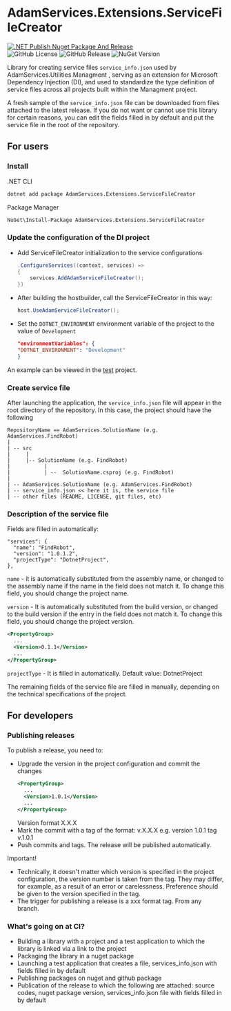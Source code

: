 # AdamServices.Extensions.ServiceFileCreator
[![.NET Publish Nuget Package And Release](https://github.com/Adam-Software/AdamServices.Extensions.ServiceFileCreator/actions/workflows/dotnet.yml/badge.svg)](https://github.com/Adam-Software/AdamServices.Extensions.ServiceFileCreator/actions/workflows/dotnet.yml)    
![GitHub License](https://img.shields.io/github/license/Adam-Software/AdamServices.Extensions.ServiceFileCreator)
![GitHub Release](https://img.shields.io/github/v/release/Adam-Software/AdamServices.Extensions.ServiceFileCreator)
![NuGet Version](https://img.shields.io/nuget/v/AdamServices.Extensions.ServiceFileCreator)






Library for creating service files `service_info.json` used by AdamServices.Utilities.Managment , serving as an extension for Microsoft Dependency Injection (DI), and used to standardize the type definition of service files across all projects built within the Managment project.

A fresh sample of the `service_info.json` file can be downloaded from files attached to the latest release. If you do not want or cannot use this library for certain reasons, you can edit the fields filled in by default and put the service file in the root of the repository.

## For users

### Install

.NET CLI
```cmd
dotnet add package AdamServices.Extensions.ServiceFileCreator
```

Package Manager
```cmd
NuGet\Install-Package AdamServices.Extensions.ServiceFileCreator
```

### Update the configuration of the DI project

* Add ServiceFileCreator initialization to the service configurations
  ```C#
  .ConfigureServices((context, services) =>
  {
      services.AddAdamServiceFileCreator();
  })
  ```

* After building the hostbuilder, call the ServiceFileCreator in this way:
  ```C#
  host.UseAdamServiceFileCreator();
  ```

* Set the `DOTNET_ENVIRONMENT` environment variable of the project to the value of `Development`
  ```json
  "environmentVariables": {
  "DOTNET_ENVIRONMENT": "Development"
  }
  ```

An example can be viewed in the [test](https://github.com/Adam-Software/AdamServices.Extensions.ServiceFileCreator/blob/master/src/ServiceFileCreator.TestApp/Program.cs) project.

### Create service file

After launching the application, the `service_info.json` file will appear in the root directory of the repository. In this case, the project should have the following 
```
RepositoryName == AdamServices.SolutionName (e.g. AdamServices.FindRobot)
|
| -- src
|     |
|     |-- SolutionName (e.g. FindRobot)
|           |
|           | --  SolutionName.csproj (e.g. FindRobot)
|
| -- AdamServices.SolutionName (e.g. AdamServices.FindRobot)
| -- service_info.json << here it is, the service file
| -- other files (README, LICENSE, git files, etc)
```

### Description of the service file

Fields are filled in automatically:
```
"services": {
  "name": "FindRobot",
  "version": "1.0.1.2",
  "projectType": "DotnetProject",
},
```
  
`name` - it is automatically substituted from the assembly name, or changed to the assembly name if the name in the field does not match it. To change this field, you should change the project name.
  
`version` - It is automatically substituted from the build version, or changed to the build version if the entry in the field does not match it. To change this field, you should change the project version.
```xml
<PropertyGroup>
  ...
  <Version>0.1.1</Version>
  ...
</PropertyGroup>
```

`projectType` - It is filled in automatically. Default value: DotnetProject

The remaining fields of the service file are filled in manually, depending on the technical specifications of the project.

## For developers

### Publishing releases

To publish a release, you need to:

* Upgrade the version in the project configuration and commit the changes
  ```xml
  <PropertyGroup>
    ...
    <Version>1.0.1</Version>
    ...
  </PropertyGroup>
  ```
  Version format X.X.X
* Mark the commit with a tag of the format: v.X.X.X
  e.g. version 1.0.1 tag v.1.0.1
* Push commits and tags. The release will be published automatically.

Important!

* Technically, it doesn't matter which version is specified in the project configuration, the version number is taken from the tag. They may differ, for example, as a result of an error or carelessness. Preference should be given to the version specified in the tag.
* The trigger for publishing a release is a xxx format tag. From any branch.

### What's going on at CI?

* Building a library with a project and a test application to which the library is linked via a link to the project
* Packaging the library in a nuget package
* Launching a test application that creates a file, services_info.json with fields filled in by default
* Publishing packages on nuget and github package
* Publication of the release to which the following are attached: source codes, nuget package version, services_info.json file with fields filled in by default
  



